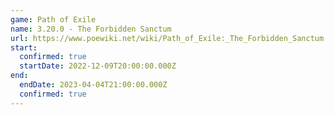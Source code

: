 ```yaml
---
game: Path of Exile
name: 3.20.0 - The Forbidden Sanctum
url: https://www.poewiki.net/wiki/Path_of_Exile:_The_Forbidden_Sanctum
start:
  confirmed: true
  startDate: 2022-12-09T20:00:00.000Z
end:
  endDate: 2023-04-04T21:00:00.000Z
  confirmed: true
---
```


